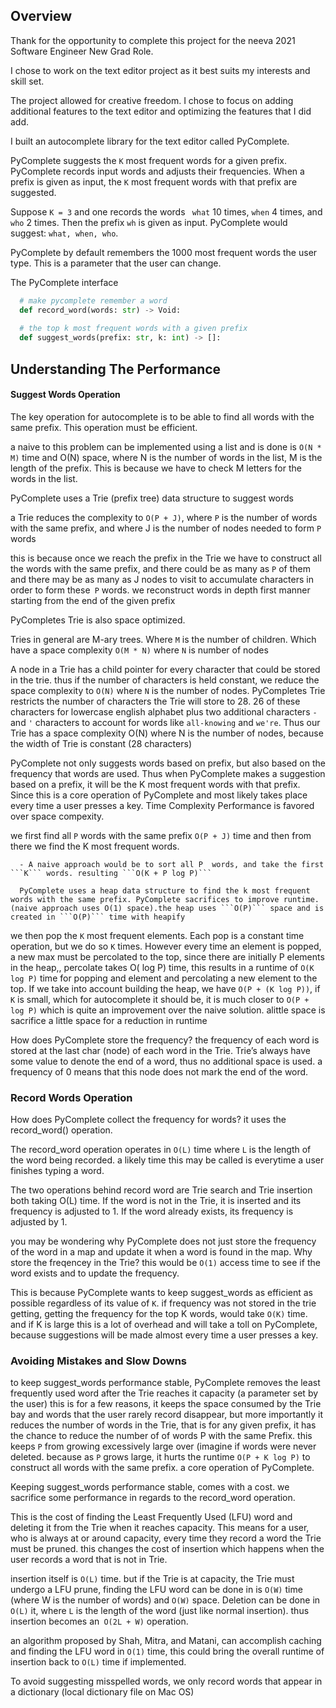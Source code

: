 ## Overview 

Thank for the opportunity to complete this project for the neeva 2021 Software Engineer New Grad Role. 

I chose to work on the text editor project as it best suits my interests and skill set. 

The project allowed for creative freedom. I chose to focus on adding additional features to the text editor and optimizing the features that I did add. 

I built an autocomplete library for the text editor called PyComplete. 

PyComplete suggests the  ```K``` most frequent words for a given prefix. PyComplete records  input words and adjusts their frequencies. When a prefix is given as input, the ```K``` most frequent words with that prefix are suggested. 

Suppose ```K = 3``` and one  records the words ``` what``` 10 times, ```when``` 4 times, and ```who``` 2 times. Then the prefix ```wh``` is given as input. PyComplete would suggest: ````what, when, who````. 

PyComplete by default remembers the 1000 most frequent words the user type. This is a parameter that the user can change. 

The PyComplete interface 

```python 
  # make pycomplete remember a word
  def record_word(words: str) -> Void:
  
  # the top k most frequent words with a given prefix
  def suggest_words(prefix: str, k: int) -> []:
```

## Understanding The Performance 

#### Suggest Words Operation 

The key operation for autocomplete is to be able to find all words with the same prefix. This operation must be efficient.

a naive to this problem can be implemented using a list and is done is ```O(N * M)``` time and O(N) space, where N is the number of words in the list, M is the length of the prefix. This is because we have to check M letters for the words in the list.


PyComplete uses a Trie (prefix tree) data structure to suggest words

a Trie reduces the complexity to ```O(P + J)```, where ```P``` is the number of words with the same prefix, and where J is the number of nodes needed to form ```P``` words
  
this is because once we reach the prefix in the Trie we have to construct all the words with the same prefix, and there could be as many as ```P``` of them and there may be as many as J nodes to visit to accumulate characters in order to form these``` P``` words. we reconstruct words in depth first manner starting from the end of the given prefix 

PyCompletes Trie is also space optimized. 

 Tries in general are M-ary trees. Where ```M``` is the number of children. Which have a space complexity ```O(M * N)``` where ```N```  is number of nodes 

A node in a Trie has a child pointer for every character that could be stored in the trie. thus if the number of characters is held constant, we reduce
the space complexity to ```O(N)``` where ```N``` is the number of nodes. PyCompletes Trie restricts the number of characters the Trie will store to 28. 26 of these characters for lowercase english alphabet plus two additional characters ```-``` and ```'``` characters to account for words like ```all-knowing``` and ```we're```. Thus our Trie has a space complexity O(N) where N is the number of nodes, because the width of Trie is constant (28 characters)

PyComplete not only suggests words based on prefix, but also based on the frequency that words are used. Thus when PyComplete makes a suggestion based on a prefix, it will be the K most frequent words with that prefix. 
Since this is a core operation of PyComplete and most likely takes place every time a user presses a key. Time Complexity Performance is favored over space compexity.   

we first find all ```P``` words with the same prefix ```O(P + J)``` time and then from there we find the K most frequent words. 
  
      - A naive approach would be to sort all P  words, and take the first ```K``` words. resulting ```O(K + P log P)```
      
      PyComplete uses a heap data structure to find the k most frequent words with the same prefix. PyComplete sacrifices to improve runtime. (naive approach uses O(1) space).the heap uses ```O(P)``` space and is created in ```O(P)``` time with heapify 
we then pop the ```K``` most frequent elements. Each pop is a constant time operation, but we do so ```K``` times. However every time an element is popped, a new max must be percolated to the top, since there are initially P elements in the heap,, percolate  takes O( log P) time, this results in a runtime of ```O(K log P)``` time for popping and element and percolating a  new element to the top. If we take into account building  the heap, we have ```O(P + (K log P))```, if ```K``` is small, which for autocomplete it should be, it is much closer to ```O(P + log P)``` which is quite an improvement over the naive solution. alittle space is sacrifice a little space for a reduction in runtime 

How does PyComplete store the frequency? the frequency of each word is stored at the last char (node) of each word in the Trie. Trie’s always have some value to denote the end of a word, thus no additional space is used. a frequency of 0 means that this node does not mark the end of the word.
     
   
 ### Record Words Operation 
 How does PyComplete collect the frequency for words? it uses the record_word() operation.  

The record_word operation  operates in ```O(L)``` time where ```L``` is the length of the word being recorded. a likely time this may be called is everytime a user finishes typing a word. 

The two operations behind record word are Trie search and Trie insertion both taking O(L) time. If the word is not in the Trie, it is inserted and its frequency is adjusted to 1. If the word already exists, its frequency is adjusted by 1. 
      
you may be wondering why PyComplete does not just store the frequency of the word in a map and update it when a word is found in the map. Why store the freqencey in the Trie? this would be ```O(1)``` access time to see if the word exists and to update the frequency. 

This is because PyComplete wants to keep suggest_words as efficient as possible regardless of its value of ```K```. if frequency was not stored in the trie getting, getting the frequency for the top K words, would take ```O(K)``` time. and if K is large this is a lot of overhead and will take a toll on PyComplete, because suggestions will be made almost every time a user presses a key. 
      
  
   
  
 ### Avoiding Mistakes and Slow Downs 
 
to keep suggest_words performance stable, PyComplete removes the least frequently used word after the Trie reaches it capacity (a parameter set by the user) this is for a few reasons, it keeps the space consumed by the Trie bay and words that the user rarely record disappear, but more importantly it reduces the number of words in the Trie, that is for any given prefix, it has the chance to reduce the number of of words P with the same Prefix. this keeps ```P``` from growing excessively large over (imagine if words were never deleted. because as ```P``` grows large, it hurts the runtime ```O(P + K log P)``` to construct all words with the same prefix. a core operation of PyComplete. 
 
 
Keeping suggest_words performance stable, comes with a cost. we sacrifice some performance in regards to the record_word operation. 

This is the cost of finding the Least Frequently Used (LFU) word and deleting it from the Trie when it reaches capacity. This means for a user, who is always at or around capacity, every time they record a word the Trie must be pruned.  this changes the cost of insertion which happens when the user records a word that is not in Trie. 

insertion itself is ```O(L)``` time. but if the Trie is at capacity, the Trie must undergo a LFU prune, finding the LFU word can be done in is ```O(W)``` time (where W is the number of words) and ```O(W)``` space. Deletion can be done in ```O(L)``` it, where ```L``` is the length of the word (just like normal insertion). thus insertion becomes an``` O(2L + W)``` operation. 

an algorithm proposed by Shah, Mitra, and Matani, can accomplish caching and finding the LFU word in ```O(1)``` time, this could bring the overall runtime of insertion back to ```O(L)``` time if implemented.


To avoid suggesting  misspelled  words, we only record words that appear in a dictionary (local dictionary file on Mac OS)  






